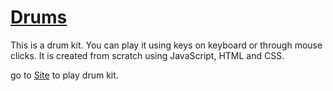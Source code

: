 # [Drums](https://rahuliitkgp31.github.io/Drums/)
This is a drum kit. You can play it using keys on keyboard or through mouse clicks. It is created from scratch using JavaScript, HTML and CSS.

go to [Site](https://rahuliitkgp31.github.io/Drums/) to play drum kit.
